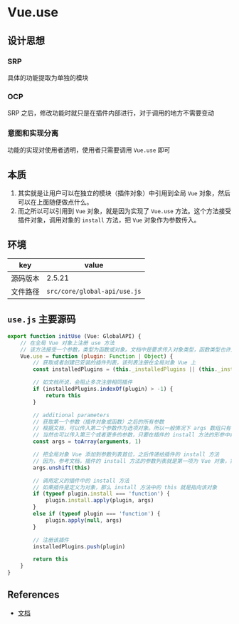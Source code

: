 # Vue.use


## 设计思想
### SRP
具体的功能提取为单独的模块

### OCP
SRP 之后，修改功能时就只是在插件内部进行，对于调用的地方不需要变动

### 意图和实现分离
功能的实现对使用者透明，使用者只需要调用 `Vue.use` 即可


## 本质
1. 其实就是让用户可以在独立的模块（插件对象）中引用到全局 `Vue` 对象，然后可以在上面随便做点什么。
2. 而之所以可以引用到 `Vue` 对象，就是因为实现了 `Vue.use` 方法。这个方法接受插件对象，调用对象的 `install` 方法，把 `Vue` 对象作为参数传入。


## 环境
key | value
--|--
源码版本 | 2.5.21
文件路径 | `src/core/global-api/use.js`


## `use.js` 主要源码
```js
export function initUse (Vue: GlobalAPI) {
    // 在全局 Vue 对象上注册 use 方法
    // 该方法接受一个参数，类型为函数或对象。文档中是要求传入对象类型，函数类型也许是内部使用
    Vue.use = function (plugin: Function | Object) {
        // 获取或者创建已安装的插件列表，该列表注册在全局对象 Vue 上
        const installedPlugins = (this._installedPlugins || (this._installedPlugins = []))

        // 如文档所说，会阻止多次注册相同插件
        if (installedPlugins.indexOf(plugin) > -1) {
            return this
        }

        // additional parameters
        // 获取第一个参数（插件对象或函数）之后的所有参数
        // 根据文档，可以传入第二个参数作为选项对象。所以一般情况下 args 数组只有一项，也就是这个选项对象
        // 当然也可以传入第三个或者更多的参数，只要在插件的 install 方法的形参中接收就行
        const args = toArray(arguments, 1)

        // 把全局对象 Vue 添加到参数列表首位，之后传递给插件的 install 方法
        // 因为，参考文档，插件的 install 方法的参数列表就是第一项为 Vue 对象，第二项为选项对象
        args.unshift(this)

        // 调用定义的插件中的 install 方法
        // 如果插件是定义为对象，那么 install 方法中的 this 就是指向该对象
        if (typeof plugin.install === 'function') {
            plugin.install.apply(plugin, args)
        } 
        else if (typeof plugin === 'function') {
            plugin.apply(null, args)
        }

        // 注册该插件
        installedPlugins.push(plugin)

        return this
    }
}
```


## References
* [文档](https://cn.vuejs.org/v2/guide/plugins.html)